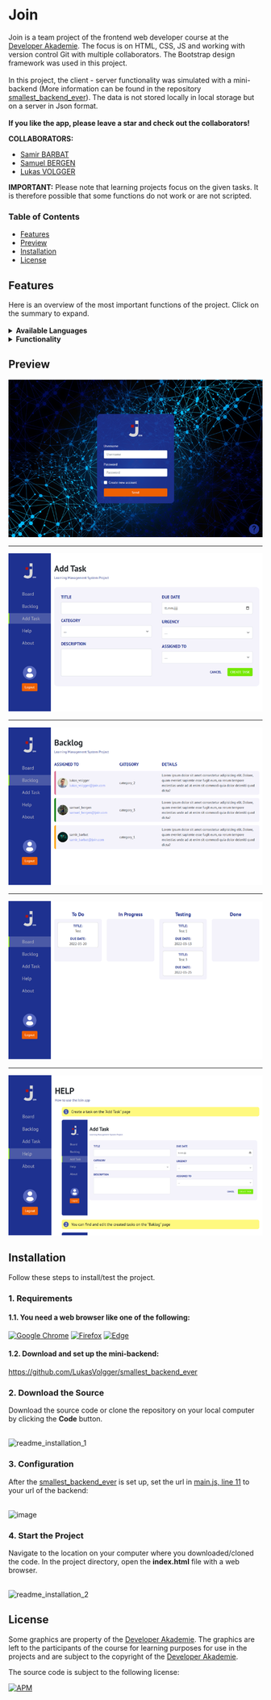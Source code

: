 <h1>Join</h1>

Join is a team project of the frontend web developer course at the <a href="https://developerakademie.com/">Developer Akademie</a>. The focus is on HTML, CSS, JS and working with version control Git with multiple collaborators. The Bootstrap design framework was used in this project. <br>
<br>
In this project, the client - server functionality was simulated with a mini-backend (More information can be found in the repository <a href="https://github.com/LukasVolgger/smallest_backend_ever">smallest_backend_ever</a>). The data is not stored locally in local storage but on a server in Json format. <br>
<br>
<b>If you like the app, please leave a star and check out the collaborators!</b>


<b>COLLABORATORS:</b>


- <a href="https://github.com/SamirBarbat2020">Samir BARBAT</a>
- <a href="https://github.com/samuelbergen">Samuel BERGEN</a>
- <a href="https://github.com/LukasVolgger">Lukas VOLGGER</a>

<b>IMPORTANT:</b> Please note that learning projects focus on the given tasks. It is therefore possible that some functions do not work or are not scripted.
<h3>Table of Contents</h3>

- <a href="#features">Features</a>
- <a href="#preview">Preview</a>
- <a href="#installation">Installation</a>
- <a href="#license">License</a>

<h2 id="features">Features</h2>
Here is an overview of the most important functions of the project. Click on the summary to expand.<br>

<br>

<details><summary><b>Available Languages</b></summary>
  
:heavy_check_mark: English <br>
  
</details>

<details><summary><b>Functionality</b></summary>
  
:heavy_check_mark: Simulation of a simple login function using JS. User input is stored and read in encrypted form <br>
:heavy_check_mark: Tasks can be created. The entries must be complete and are validated by the bootstrap form validation <br>
:heavy_check_mark: The created tasks are then collected in the backlog. Here they can be edited again, deleted or sent to the board <br>
:heavy_check_mark: Depending on the processing status, tasks can be moved in the board using drag & drop. The tasks can also be edited or removed here <br>
:heavy_check_mark: The Help page provides an easy-to-understand user guide <br>
:heavy_check_mark: Legal information can be found on the About page <br>
:heavy_check_mark: All tasks and users are stored on an FTP server <br>
:heavy_check_mark: Responsive Webdesign <br>
  
</details>

<h2 id="preview">Preview</h2>

![This is an image](/imgs/preview/01_login_preview.png)

---

![This is an image](/imgs/preview/02_add_task_preview.png)

---

![This is an image](/imgs/preview/03_backlog_preview.png)

---

![This is an image](/imgs/preview/04_board_preview.png)

---

![This is an image](/imgs/preview/05_help_preview.png)


<h2 id="installation">Installation</h2>
Follow these steps to install/test the project.

<h3 id="requirements">1. Requirements</h3>
<h4> 1.1. You need a web browser like one of the following:</h4>

<a href="https://www.google.com/chrome/">![Google Chrome](https://img.shields.io/badge/Google%20Chrome-4285F4?style=for-the-badge&logo=GoogleChrome&logoColor=white)</a>
<a href="https://www.mozilla.org/en-US/firefox/new/">![Firefox](https://img.shields.io/badge/Firefox-FF7139?style=for-the-badge&logo=Firefox-Browser&logoColor=white)</a>
<a href="https://www.microsoft.com/en-US/edge">![Edge](https://img.shields.io/badge/Edge-0078D7?style=for-the-badge&logo=Microsoft-edge&logoColor=white)</a>

  <h4>1.2. Download and set up the mini-backend:</h4>
  
  https://github.com/LukasVolgger/smallest_backend_ever

<h3>2. Download the Source</h3>
Download the source code or clone the repository on your local computer by clicking the <b>Code</b> button.
<br>
<br>

![readme_installation_1](https://user-images.githubusercontent.com/55922592/161735913-9de1b046-0a0c-448b-80fa-145ee904d8ab.png)
  
<h3>3. Configuration</h3>
After the <a href="https://github.com/LukasVolgger/smallest_backend_ever">smallest_backend_ever</a> is set up, set the url in <a href="https://github.com/LukasVolgger/join/blob/main/scripts/main.js">main.js, line 11</a> to your url of the backend:
<br>
<br>

![image](https://user-images.githubusercontent.com/55922592/167065620-5a128641-98e6-422f-8715-e031f5423cb4.png)


<h3>4. Start the Project</h3>
Navigate to the location on your computer where you downloaded/cloned the code. In the project directory, open the <b>index.html</b> file with a web browser.
<br>
<br>

![readme_installation_2](https://user-images.githubusercontent.com/55922592/161733187-a9ca556c-d21e-4f74-b96d-015082da85d5.png)

<h2 id="license">License</h2>

Some graphics are property of the <a href="https://developerakademie.com/">Developer Akademie</a>. The graphics are left to the participants of the course for learning purposes for use in the projects and are subject to the copyright of the <a href="https://developerakademie.com/">Developer Akademie</a>.

The source code is subject to the following license:

<a href="https://github.com/LukasVolgger/join/blob/main/license">![APM](https://img.shields.io/apm/l/vim-mode?label=License&style=for-the-badge)</a>
